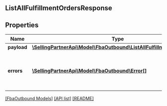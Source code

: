 ## ListAllFulfillmentOrdersResponse

## Properties

Name | Type | Description | Notes
------------ | ------------- | ------------- | -------------
**payload** | [**\SellingPartnerApi\Model\FbaOutbound\ListAllFulfillmentOrdersResult**](ListAllFulfillmentOrdersResult.md) |  | [optional]
**errors** | [**\SellingPartnerApi\Model\FbaOutbound\Error[]**](Error.md) | A list of error responses returned when a request is unsuccessful. | [optional]

[[FbaOutbound Models]](../) [[API list]](../../Api) [[README]](../../../README.md)
